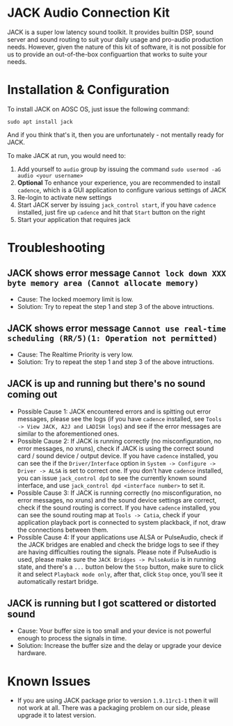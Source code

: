 <!-- TITLE: KB-SYS-00003: Configuration of JACK -->
<!-- SUBTITLE: JACK Audio Connection Kit Configuration on AOSC OS -->

# JACK Audio Connection Kit

JACK is a super low latency sound toolkit. It provides builtin DSP, sound server and sound routing to suit your daily usage and pro-audio production needs. However, given the nature of this kit of software, it is not possible for us to provide an out-of-the-box configuartion that works to suite your needs.

# Installation & Configuration

To install JACK on AOSC OS, just issue the following command:

```
sudo apt install jack
```

And if you think that's it, then you are unfortunately - not mentally ready for JACK.

To make JACK at run, you would need to:

1. Add yourself to `audio` group by issuing the command `sudo usermod -aG audio <your username>`
2. **Optional** To enhance your experience, you are recommended to install `cadence`, which is a GUI application to configure various settings of JACK
3. Re-login to activate new settings
4. Start JACK server by issuing `jack_control start`, if you have `cadence` installed, just fire up `cadence` and hit that `Start` button on the right
5. Start your application that requires jack

# Troubleshooting
## JACK shows error message `Cannot lock down XXX byte memory area (Cannot allocate memory)`
  * Cause: The locked moemory limit is low.
  * Solution: Try to repeat the step 1 and step 3 of the above intructions.
## JACK shows error message `Cannot use real-time scheduling (RR/5)(1: Operation not permitted)`
  * Cause: The Realtime Priority is very low.
  * Solution: Try to repeat the step 1 and step 3 of the above intructions.
## JACK is up and running but there's no sound coming out
  * Possible Cause 1: JACK encountered errors and is spitting out error messages, please see the logs (if you have `cadence` installed, see `Tools -> View JACK, A2J and LADISH logs`) and see if the error messages are similar to the aforementioned ones.
  * Possible Cause 2: If JACK is running correctly (no misconfiguration, no error messages, no xruns), check if JACK is using the correct sound card / sound device / output device. If you have `cadence` installed, you can see the if the `Driver/Interface` option in `System -> Configure -> Driver -> ALSA` is set to correct one. If you don't have `cadence` installed, you can issue `jack_control dpd` to see the currently known sound interface, and use `jack_control dpd <interface number>` to set it.
  * Possible Cause 3: If JACK is running correctly (no misconfiguration, no error messages, no xruns) and the sound device settings are correct, check if the sound routing is correct. If you have `cadence` installed, you can see the sound routing map at `Tools -> Catia`, check if your application playback port is connected to system plackback, if not, draw the connections between them.
  * Possible Cause 4: If your applications use ALSA or PulseAudio, check if the JACK bridges are enabled and check the bridge logs to see if they are having difficulties routing the signals. Please note if PulseAudio is used, please make sure the `JACK Bridges -> PulseAudio` is in running state, and there's a `...` button below the `Stop` button, make sure to click it and select `Playback mode only`, after that, click `Stop` once, you'll see it automatically restart bridge.
## JACK is running but I got scattered or distorted sound
  * Cause: Your buffer size is too small and your device is not powerful enough to process the signals in time.
  * Solution: Increase the buffer size and the delay or upgrade your device hardware.

# Known Issues
* If you are using JACK package prior to version `1.9.11rc1-1` then it will not work at all. There was a packaging problem on our side, please upgrade it to latest version.